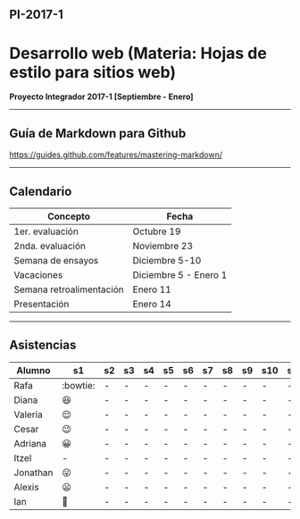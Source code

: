## PI-2017-1

# Desarrollo web (Materia: Hojas de estilo para sitios web)

**Proyecto Integrador 2017-1 [Septiembre - Enero]**

---

## Guía de Markdown para Github

<https://guides.github.com/features/mastering-markdown/>

---

## Calendario 

Concepto|Fecha
--------|--------
1er. evaluación|Octubre 19
2nda. evaluación|Noviembre 23
Semana de ensayos|Diciembre 5-10
Vacaciones|Diciembre 5 - Enero 1
Semana retroalimentación|Enero 11
Presentación|Enero 14

---

## Asistencias

Alumno|s1|s2|s3|s4|s5|s6|s7|s8|s9|s10|s11|s12|s13|s14|s15
--------|--------|--------|--------|--------|--------|--------|--------|--------|--------|--------|--------|--------|--------|--------|--------
Rafa|:bowtie:|-|-|-|-|-|-|-|-|-|-|-|-|-|-
Diana|:laughing:|-|-|-|-|-|-|-|-|-|-|-|-|-|-
Valeria|:relieved:|-|-|-|-|-|-|-|-|-|-|-|-|-|-
Cesar|:wink:|-|-|-|-|-|-|-|-|-|-|-|-|-|-
Adriana|:grinning:|-|-|-|-|-|-|-|-|-|-|-|-|-|-
Itzel|-|-|-|-|-|-|-|-|-|-|-|-|-|-|-
Jonathan|:stuck_out_tongue:|-|-|-|-|-|-|-|-|-|-|-|-|-|-
Alexis|:frowning:|-|-|-|-|-|-|-|-|-|-|-|-|-|-
Ian|:grimacing:|-|-|-|-|-|-|-|-|-|-|-|-|-|-
